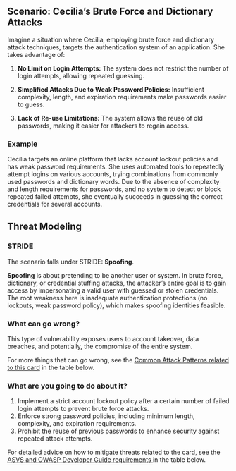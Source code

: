 ## Scenario: Cecilia’s Brute Force and Dictionary Attacks

Imagine a situation where Cecilia, employing brute force and dictionary attack techniques, targets the authentication system of an application. She takes advantage of:

1. **No Limit on Login Attempts:** The system does not restrict the number of login attempts, allowing repeated guessing.

2. **Simplified Attacks Due to Weak Password Policies:** Insufficient complexity, length, and expiration requirements make passwords easier to guess.

3. **Lack of Re-use Limitations:** The system allows the reuse of old passwords, making it easier for attackers to regain access.

### Example

Cecilia targets an online platform that lacks account lockout policies and has weak password requirements. She uses automated tools to repeatedly attempt logins on various accounts, trying combinations from commonly used passwords and dictionary words. Due to the absence of complexity and length requirements for passwords, and no system to detect or block repeated failed attempts, she eventually succeeds in guessing the correct credentials for several accounts.

## Threat Modeling

### STRIDE

The scenario falls under STRIDE: **Spoofing**.

**Spoofing** is about pretending to be another user or system.
In brute force, dictionary, or credential stuffing attacks, the attacker’s entire goal is to gain access by impersonating a valid user with guessed or stolen credentials.
The root weakness here is inadequate authentication protections (no lockouts, weak password policy), which makes spoofing identities feasible.

### What can go wrong?

This type of vulnerability exposes users to account takeover, data breaches, and potentially, the compromise of the entire system.

For more things that can go wrong, see the [Common Attack Patterns related to this card](#mapping 'Common Attack Patterns related to this card [internal]') in the table below.

### What are you going to do about it?

1. Implement a strict account lockout policy after a certain number of failed login attempts to prevent brute force attacks.
2. Enforce strong password policies, including minimum length, complexity, and expiration requirements.
3. Prohibit the reuse of previous passwords to enhance security against repeated attack attempts.

For detailed advice on how to mitigate threats related to the card, see the [ASVS and OWASP Developer Guide requirements ](#mapping 'ASVS and OWASP Developer Guide requirements [internal]') in the table below.

